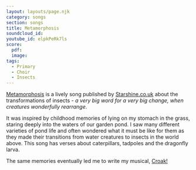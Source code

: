 ```yaml
---
layout: layouts/page.njk
category: songs
section: songs
title: Metamorphosis
soundcloud_id:
youtube_id: elpkPeRk7ls
score:
  pdf:
  image:
tags:
  - Primary
  - Choir
  - Insects
---
```


[Metamorphosis](https://www.outoftheark.co.uk/croak.html) is a lively song published by [Starshine.co.uk](https://www.starshine.co.uk/) about the transformations of insects - *a very big word for a very big change, when creatures wonderfully rearrange*. 

It was inspired by childhood memories of lying on my stomach in the grass, staring deeply into the waters of our garden pond. I saw many different varieties of pond life and often wondered what it must be like for them as they made their transitions from water creatures to insects in the world above. This song has verses about caterpillars, tadpoles and the dragonfly larva.

The same memories eventually led me to write my musical, [Croak!](https://www.outoftheark.co.uk/croak.html)
